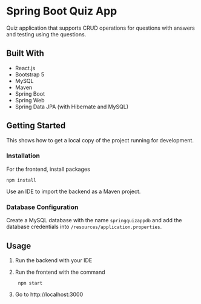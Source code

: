 # Spring Boot Quiz App

Quiz application that supports CRUD operations for questions with answers and testing using the questions.

## Built With
  - React.js
  - Bootstrap 5
  - MySQL
  - Maven
  - Spring Boot
  - Spring Web
  - Spring Data JPA (with Hibernate and MySQL)

## Getting Started

This shows how to get a local copy of the project running for development.

### Installation

For the frontend, install packages
  
    npm install

Use an IDE to import the backend as a Maven project.

### Database Configuration

Create a MySQL database with the name `springquizappdb` and add the database credentials into `/resources/application.properties`.

## Usage

1. Run the backend with your IDE
2. Run the frontend with the command
    
        npm start

3. Go to http://localhost:3000